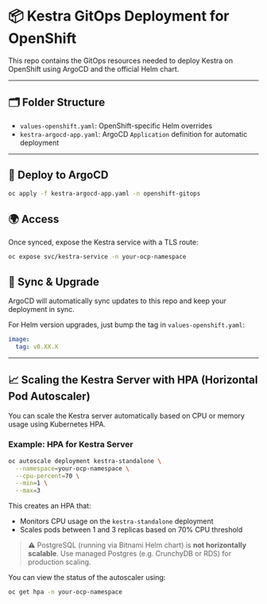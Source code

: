 # 📦 Kestra GitOps Deployment for OpenShift

This repo contains the GitOps resources needed to deploy Kestra on OpenShift using ArgoCD and the official Helm chart.

---

## 🗂 Folder Structure

- `values-openshift.yaml`: OpenShift-specific Helm overrides
- `kestra-argocd-app.yaml`: ArgoCD `Application` definition for automatic deployment

---

## 🚀 Deploy to ArgoCD

```bash
oc apply -f kestra-argocd-app.yaml -n openshift-gitops
```

## 🌍 Access

Once synced, expose the Kestra service with a TLS route:

```bash
oc expose svc/kestra-service -n your-ocp-namespace
```

## 🔄 Sync & Upgrade

ArgoCD will automatically sync updates to this repo and keep your deployment in sync.

For Helm version upgrades, just bump the tag in `values-openshift.yaml`:

```yaml
image:
  tag: v0.XX.X
```

---

## 📈 Scaling the Kestra Server with HPA (Horizontal Pod Autoscaler)

You can scale the Kestra server automatically based on CPU or memory usage using Kubernetes HPA.

### Example: HPA for Kestra Server

```bash
oc autoscale deployment kestra-standalone \
  --namespace=your-ocp-namespace \
  --cpu-percent=70 \
  --min=1 \
  --max=3
```

This creates an HPA that:
- Monitors CPU usage on the `kestra-standalone` deployment
- Scales pods between 1 and 3 replicas based on 70% CPU threshold

> ⚠️ PostgreSQL (running via Bitnami Helm chart) is **not horizontally scalable**. Use managed Postgres (e.g. CrunchyDB or RDS) for production scaling.

You can view the status of the autoscaler using:

```bash
oc get hpa -n your-ocp-namespace
```
